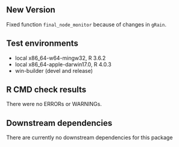 ## New Version
Fixed function `final_node_monitor` because of changes in `gRain`.

## Test environments
* local x86_64-w64-mingw32, R 3.6.2
* local x86_64-apple-darwin17.0, R 4.0.3
* win-builder (devel and release)

## R CMD check results
There were no ERRORs or WARNINGs.

## Downstream dependencies
There are currently no downstream dependencies for this package
